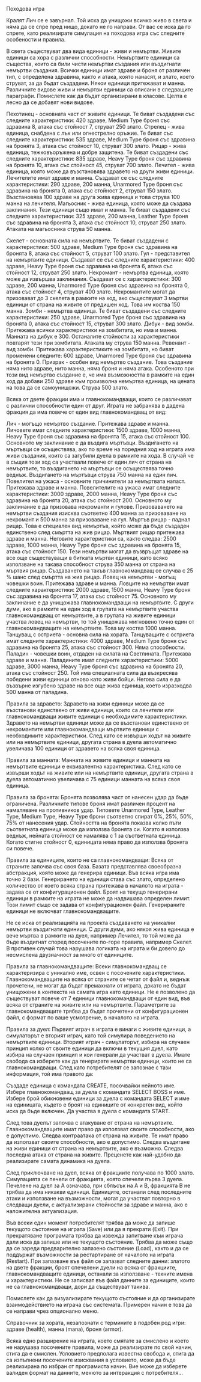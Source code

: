 Походова игра

Кралят Лич се е завърнал. Той иска да унищожи всичко живо в света и няма да се спре пред нищо, докато не го направи. От вас се иска да го спрете, като реализирате симулация на походова игра със следните особености и правила.

В света съществуват два вида единици - живи и немъртви. Живите единици са хора с различни способности. Немъртвите единици са същества, които са били чисти немъртви създания или въздигнати немъртви създания. Всички единици имат здраве и броня от различен тип, с определена здравина, както и атака, която нанасят, и злато, което струват, за да бъдат създадени. Някои единици притежават и манна. Различните видове живи и немъртви единици са описани в следващите параграфи. Помислете как да бъдат организирани в класове. Целта е лесно да се добавят нови видове.

Пехотинец - основната част от живите единици. Те биват създадени със следните характеристики: 420 здраве, Medium Type броня със здравина 8, атака със стойност 7, струват 250 злато.
Стрелец - жива единица, снабдена с лък или огнестрелно оръжие. Те биват със следните характеристики: 535 здраве, Medium Type броня със здравина на бронята 3, атака със стойност 10, струват 300 злато.
Рицар - жива единица, тежковъоръжена и добре защитена. Те биват създадени със следните характеристики: 835 здраве, Heavy Type броня със здравина на бронята 10, атака със стойност 45, струват 700 злато.
Лечител - жива единица, която може да възстановява здравето на други живи единици. Лечителите имат здраве и манна. Създават се със следните характеристики: 290 здраве, 200 манна, Unarmored Type броня със здравина на бронята 0, атака със стойност 2, струват 150 злато. Възстановява 100 здраве на друга жива единица и това струва 100 манна на лечителя.
Магьосник - жива единица, която може да създава заклинания. Тези единици също имат и манна. Те биват създадени със следните характеристики: 325 здраве, 200 манна, Leather Type броня със здравина на бронята 3, атака със стойност 10, струват 250 злато. Атаката на магьосника струва 50 манна.

Скелет - основната сила на немъртвите. Те биват създадени с характеристики: 500 здраве, Medium Type броня със здравина на бронята 8, атака със стойност 5, струват 100 злато.
Гул - представител на немъртвите единици. Създават се със следните характеристики: 400 здраве, Heavy Type броня със здравина на бронята 6, атака със стойност 12, струват 250 злато.
Некромант - немъртва единица, която може да извършва заклинания. Създават се с характеристики: 300 здраве, 200 манна, Unarmored Type броня със здравина на бронята 0, атака със стойност 4, струват 400 злато. Некромантите могат да призовават до 3 скелета в рамките на ход, ако съществуват 3 мъртви единици от страна на живите от предишен ход. Това им коства 150 манна.
Зомби - немъртва единица. Те биват създадени със следните характеристики: 250 здраве, Unarmored Type броня със здравина на бронята 0, атака със стойност 15, струват 300 злато.
Дибук - вид зомби. Притежава всички характеристики на зомбитата, но има и манна. Манната на дибук е 300. Останалите стойности за характеристики повтарят тези при зомбитата. Атаката му струва 150 манна.
Ревенант - вид зомби. Притежава характеристиките на зомбитата, но биват променени следните: 600 здраве, Unarmored Type броня със здравина на бронята 0.
Призрак - особен вид немъртво създание. Това създание няма нито здраве, нито манна, няма броня и няма атака. Особеното при този вид немъртво създание е, че има възможността в рамките на един ход да добави 250 здраве към произволна немъртва единица, на цената на това да се самоунищожи. Струва 500 злато.

Всяка от двете фракции има и главнокомандващи, които се различават с различни способности един от друг. Играта не забранява в дадена фракция да има повече от един вид главнокомандващ от вид:

Лич - могъщо немъртво създание. Притежава здраве и манна. Личовете имат следните характеристики: 1500 здраве, 1000 манна, Heavy Type броня със здравина на бронята 15, атака със стойност 100. Основното му заклинание е да въздига мъртъвци. Въздигането на мъртъвци се осъществява, ако по време на поредния ход на играта има живи създания, които са загубили дуела в рамките на хода. В случай че в същия този ход са участвали повече от един лич от страна на немъртвите, то въздигането на мъртъвци се осъществява точно веднъж. Въздигането на мъртъвци струва 750 манна на един лич.
Повелител на ужаса - основните причинители за немъртвата напаст. Притежава здраве и манна. Повелителите на ужаса имат следните характеристики: 3000 здраве, 2000 манна, Heavy Type броня със здравина на бронята 20, атака със стойност 200. Основното му заклинание е да призовава некроманти и гулове. Призоваването на немъртви създания изисква съответно 400 манна за призоваване на некромант и 500 манна за призоваване на гул.
Мъртъв рицар - паднал рицар. Това е специален вид немъртъв, който може да бъде създаден единствено след смъртта на жив рицар. Мъртвият рицар притежава здраве и манна. Неговите характеристики са, както следва: 2500 здраве, 1000 манна, Heavy Type броня със здравина на бронята 15, атака със стойност 150. Тези немъртви могат да възвръщат здраве на все още съществуващи в битката мъртви единици, като всяко използване на такава способност струва 350 манна от страна на мъртвия рицар. Създаването на такъв главнокомандващ се случва с 25 % шанс след смъртта на жив рицар. 
Ловец на немъртви - могъщ човешки воин. Притежава здраве и манна. Ловците на немъртви имат следните характеристики: 2000 здраве, 1500 манна, Heavy Type броня със здравина на бронята 17, атака със стойност 75. Основното му заклинание е да унищожава главнокомандващи на немъртвите. С други думи, ако в рамките на един ход в групата на немъртвите участва главнокомандващ от немъртвите, а в групата на живите единици участва ловец на немъртви, то той унищожава мигновено точно един от главнокомандващите на немъртвите. Това му коства 1000 манна.
Танцуващ с остриета - основна сила на хората. Танцуващите с остриета имат следните характеристики: 4000 здраве, Medium Type броня със здравина на бронята 25, атака със стойност 300. Няма способности.
Паладин - човешки воин, отдаден на силата на Светлината. Притежава здраве и манна. Паладините имат следните характеристики: 5000 здраве, 3000 манна, Heavy Type броня със здравина на бронята 20, атака със стойност 250. Той има специалната сила да възкресява победени живи единици отново като живи бойци. Негова сила е да възвърне изгубено здраве на все още жива единица, което изразходва 500 манна от паладина.

Правила за здравето: Здравето на живи единици може да се възстанови единствено от живи единици, които са лечители или главнокомандващи живите единици с необходимите характеристики. Здравето на немъртви единици може да се възстанови единствено от некромантите или главнокомандващи мъртвите единици с необходимите характеристики. След като се извърши ходът на живите или на немъртвите единици, другата страна в дуела автоматично увеличава 100 единици от здравето на всяка своя единица.

Правила за манната: Манната на живите единици и манната на немъртвите единици е еквивалентна характеристика. След като се извърши ходът на живите или на немъртвите единици, другата страна в дуела автоматично увеличава с 75 единици манната на всяка своя единица.

Правила за бронята: Бронята позволява част от нанесен удар да бъде ограничена. Различните типове броня имат различен процент на намаляване на противников удар. Типовете Unarmored Type,  Leather Type, Medium Type, Heavy Type брони съответно спират 0%, 25%, 50%, 75% от нанесения удар. Стойността на бронята показва колко пъти съответната единица може да използва бронята си. Когато я използва веднъж, нейната стойност се намалява с 1 за съответната единица. Когато стигне стойност 0, единицата няма право да използва бронята си повече.

Правила за единиците, които не са главнокомандващи: Всяка от страните започва със своя база. Базата представлява своеобразна абстракция, която може да генерира единици. Във всяка игра има точно 2 бази. Генерирането на единици става със злато, определено количество от което всяка страна притежава в началото на играта - задава се от конфигурационен файл. Броят на текущо генерирани единици в рамките на играта не може да надвишава определен лимит. Този лимит също се задава от конфигурационен файл. Генерираните единици не включват главнокомандващите.

Не се иска от реализацията на проекта създаването на уникални немъртви въздигнати единици. С други думи, ако някоя жива единица е вече мъртва в рамките на дуел, например Лечител, то той може да бъде въздигнат според посочените по-горе правила, например Скелет. В противен случай това нарушава логиката на играта и би довело до несмислена двузначност за много от единиците.

Правила за главнокомандващите: Всеки главнокомандващ се характеризира с уникално име, освен с посочените характеристики. Главнокомандващите на всяка от страните се четат от файл и, веднъж прочетени, не могат да бъдат премахнати от играта, докато не бъдат унищожени в контекста на самата игра като единици. Не е позволено да съществуват повече от 7 единици главнокомандващи от един вид, във всяка от страните на живите или на немъртвите. Параметрите за главнокомандващите трябва да бъдат прочетени от конфигурационен файл, с формат по ваше усмотрение, в началото на играта.

Правила за дуел: Първият играч в играта е винаги с живите единици, а симулаторът е вторият играч, като той симулира поведението на немъртвите единици. Вторият играч - симулаторът, избира на случаен принцип колко от своите единици да включи в текущия дуел, като избира на случаен принцип и кои генерали да участват в дуела. Имате свобода са изберете как да генерирате немъртви единици, които не са главнокомандващи. След като потребителят се запознае с тази информация, той има правото да:

Създаде единица с командата CREATE, посочвайки нейното име.
Избере главнокомандващ за дуела с командата SELECT BOSS и име.
Избере брой обикновени единици за дуела с командата SELECT <ITEM> <TIMES> и име на единицата, където <TIMES> е броят на единиците от конкретен вид, който иска да бъде включен.
Да участва в дуела с командата START.

След това дуелът започва с атакуване от страна на немъртвите. Главнокомандващите имат право да използват своите способности, ако е допустимо. Следва контраатака от страна на живите. Те имат право да използват своите способности, ако е допустимо. Следва въздигане на живи единици от страна на немъртвите, ако е възможно. Следва последна атака от страна на живите. Преценете как най-удобно да реализирате самата динамика на дуела.

След приключване на дуел, всяка от фракциите получава по 1000 злато. Симулацията се печели от фракцията, която спечели първа 3 дуела. Печелене на дуел за A означава, при сблъсък на A и B, фракцията B не трябва да има никакви единици. Единиците, останали след последните атаки и използване на възможности, могат да участват повторно в следващи дуели, с актуализирани стойности за здраве и манна, ако е наложителна актуализация.

Във всеки един момент потребителят трябва да може да запише текущото състояние на играта (Save) или да я прекрати (Exit). При прекратяване програмата трябва да извежда запитване към играча дали иска да запише или не текущото състояние. Трябва да може също да се зареди предварително запазено състояние (Load), както и да се поддържат възможности за рестартиране от началото на играта (Restart). При запазване във файл се запазват следните данни: златото на двете фракции, броят спечелени дуели на всяка от фракциите, главнокомандващите единици, останали за използване - техните имена и характеристики. Не се записват във файл данните за единиците, които не са главнокомандващи, дори да съществуват такива.

Помислете как да визуализирате текущото състояние и да организирате взаимодействието на играча със системата. Примерен начин е това да се направи чрез опционално меню.

Справочник за хората, незапознати с термините в подобен род игри: здраве (health), манна (mana), броня (armor).

Всяка едно разширение на играта, което смятате за смислено и което не нарушава посочените правила, може да реализирате по свой начин, стига да е смислен. Условието предполага известна свобода и, стига да са изпълнени посочените изисквания в условието, може да бъде реализирана по избран от програмиста начин. Вие може да изберете валиден формат на данните, менюто за интеракция с потребителя… 
